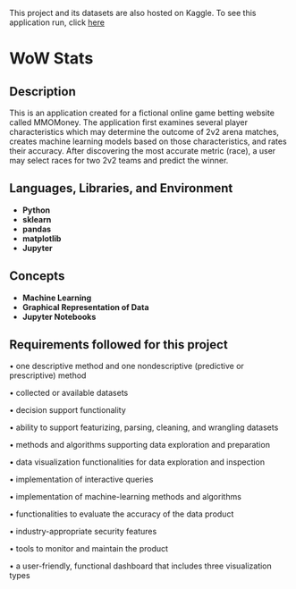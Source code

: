 This project and its datasets are also hosted on Kaggle. To see this application run, click <a href="https://www.kaggle.com/code/tomkroll/notebook5cb08c7c63">here</a> 
<h1>WoW Stats</h1>

<h2>Description</h2>
This is an application created for a fictional online game betting website called MMOMoney. The application first examines several player characteristics which may determine the outcome of
2v2 arena matches, creates machine learning models based on those characteristics, and rates their accuracy. After discovering the most accurate metric (race), a user may select races for two 2v2 teams and predict the winner.
<br>


<h2>Languages, Libraries, and Environment</h2>

- <b>Python</b>
- <b>sklearn</b>
- <b>pandas</b>
- <b>matplotlib</b>
- <b>Jupyter</b>

<h2>Concepts</h2>

- <b>Machine Learning</b>
- <b>Graphical Representation of Data</b>
- <b>Jupyter Notebooks</b>

<h2>Requirements followed for this project</h2>
•   one descriptive method and one nondescriptive (predictive or prescriptive) method

•   collected or available datasets

•   decision support functionality

•   ability to support featurizing, parsing, cleaning, and wrangling datasets

•   methods and algorithms supporting data exploration and preparation

•   data visualization functionalities for data exploration and inspection

•   implementation of interactive queries

•   implementation of machine-learning methods and algorithms

•   functionalities to evaluate the accuracy of the data product

•   industry-appropriate security features

•   tools to monitor and maintain the product

•   a user-friendly, functional dashboard that includes three visualization types
